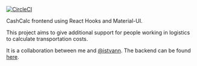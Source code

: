 [![CircleCI](https://circleci.com/gh/mark182182/cashcalc-frontend/tree/master.svg?style=svg)](https://circleci.com/gh/mark182182/cashcalc-frontend/tree/master)

CashCalc frontend using React Hooks and Material-UI.

This project aims to give additional support for people working in logistics to calculate transportation costs.

It is a collaboration between me and [@istvann](https://github.com/IstvanN).
The backend can be found [here](https://github.com/IstvanN/cashcalc-backend).
